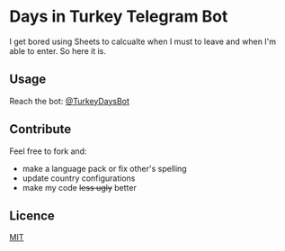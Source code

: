 # Days in Turkey Telegram Bot
I get bored using Sheets to calcualte when I must to leave and when I'm able to enter. So here it is.

## Usage
Reach the bot: [@TurkeyDaysBot](https://t.me/TurkeyDaysBot)

## Contribute
Feel free to fork and:  
- make a language pack or fix other's spelling
- update country configurations
- make my code ~~less ugly~~ better

## Licence
[MIT](https://opensource.org/licenses/MIT)
